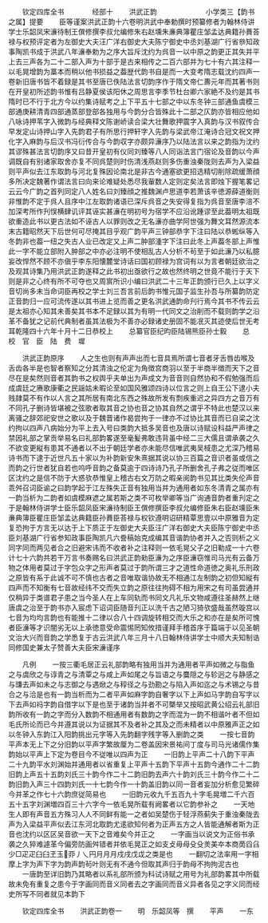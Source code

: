 <!-- { "loadSidebar": true } -->
　　钦定四库全书　　　　经部十
　　洪武正韵　　　　　　　小学类三【韵书之属】提要
　　臣等谨案洪武正韵十六卷明洪武中奉勅撰时预纂修者为翰林侍讲学士乐韶凤宋濓待制王僎修撰李叔允编修朱右赵壎朱亷典簿瞿庄邹孟达典籍孙蕡荅禄与权预评定者为左御史大夫汪广洋右御史大夫陈宁御史中丞刘基湖广行省叅知政事陶凯书成于洪武八年濓奉勅为之序大旨斥沈约为呉音一以中原之韵更正其失并平上去三声各为二十二部入声为十部于是古来相传之二百六部并为七十有六其注释一以毛晃增韵为藁本而稍以他书损益之葢歴代韵书自是而一大变考隋志载沈约四声一卷新旧唐书皆不着録是其书至唐已佚陆法言切韵序作于隋文帝仁夀元年而其著书则在开皇初所述韵书惟有吕静夏侯该阳休之周思言李季节杜台卿六家絶不及约是其书隋时已不行于北方今以约集诗赋考之上下平五十七部之中以东冬钟三部通鱼虞模三部通庚耕清青四部通蒸部登部各独用与今韵分合皆殊此十二部之仄韵亦皆相应他如八咏诗押苇字入微韵与经典释文陈谢峤读合梁大壮舞歌押震字入真韵与汉书叙传合早发定山诗押山字入先韵君子有所思行押轩字入先韵与梁武帝江淹诗合冠文祝文押化字入麻韵与后汉书冯衍传合与今韵収字亦颇异濓序乃以陆法言以来之韵指为沈约其谬殊甚法言切韵序又曰昔开皇初有仪同刘臻等八人同诣法言门宿论及音韵以今声调既自有别诸家取舍亦复不同呉楚则时伤清浅燕赵则多伤重浊秦陇则去声为入梁益则平声似去江东取韵与河北复殊因论南北是非古今通塞欲更招选精切削除疏缓萧顔多所决定魏著作谓法言曰向来论难疑处悉尽我軰数人定则定矣法言即烛下握笔畧记云云今广韵之首列同定八人姓名曰刘臻顔之推魏渊卢思道李若萧该辛徳源薛道衡则非惟韵不定于呉人且序中江左取韵诸语已深斥呉音之失安得复指为呉音至唐李涪不加深考所作刋悮横肆讥评其诬实甚濓在明初号为宿学不应沿讹踵谬至此葢明太祖既欲重造此书以更古法如不诬古人以罪则改之无名濓亦曲学阿世强为舞文耳然源流本末古籍昭然天下后世何可尽掩其目乎观广韵平声三钟部恭字下注曰陆以恭蜙纵等入冬韵非也葢一纽之失古人业已改定又上声二肿部湩字下注曰此冬上声葢冬部上声惟此一字不能立部附入肿部之中亦必注明不使相乱古人分析不茍至于如此濓乃以私臆妄改悍然不顾不亦傎乎李东阳懐麓堂诗话曰国初顾禄为宫词有以为言者朝廷欲治之及观其诗集乃用洪武正韵遂释之此书初出亟欲行之故也然终明之世竟不能行于天下则是非之心终有所不可夺也又周賔所识小编曰洪武二十三年正韵颁行已久上以字义音切尚多未当命词臣再校之学士刘三吾言前后韵书惟元国子监生孙吾与所纂韵防定正音韵归一应可流传遂以其书进上览而善之更名洪武通韵命刋行焉今其书不传云云是太祖亦心知其未善矣其书本不足録以其为有明一代同文之治削而不载则韵学之沿革不备犹之记前代典制者虽其法极为不善亦必録诸史册固不能冺灭其迹使后世无考耳乾隆四十六年十月十二日恭校上
　　总纂官臣纪昀臣陆锡熊臣孙士毅
　　总　校　官　臣　陆　费　墀









　　洪武正韵原序
　　人之生也则有声声出而七音具焉所谓七音者牙舌唇齿喉及舌齿各半是也智者察知之分其清浊之伦定为角徴宫商羽以至于半商半徴而天下之音尽在是矣然则音者其韵书之权舆乎夫单出为声成文为音音则自然协和不假勉强而后成虞廷之赓歌康衢之民謡姑未暇论至如国风雅颂四诗以位言之则上自王公下逮小夫贱隷莫不有作以人言之其所居有南北东西之殊故所发有剽疾重迟之异四方之音万有不同孔子删诗皆堪被之弦歌者取其音之协也音之协其自然之谓乎不特此也楚汉以来离骚之辞郊祀安世之歌以及于魏晋诸作曷尝拘于一律亦不过协比其音而已自梁之沈约拘以四声八病始分为平上去入号曰类韵大抵多吴音也及唐以诗赋设科益严声律之禁因礼部之掌贡举易名曰礼部韵畧遂至毫髪弗敢违背虽中经二三大儒且谓承袭之久不欲变更縦有患其不通者以不出于朝廷学者亦未能尽信唯武夷吴棫患之尤深乃稽易诗书而下逮于近世凡五十家以为补韵新安朱熹据其说以协三百篇之音识者虽或信之而韵之行世者犹自若也呜呼音韵之备莫逾于四诗诗乃孔子所删舍孔子弗之従而唯区区沈约之是信不防于大惑欤恭惟皇上稽古右文万防之暇亲阅韵书见其比类失伦声音乖舛召词臣谕之曰韵学起于江左殊失正音有独用当并为通用者如东冬清青之属亦有一韵当析为二韵者如虞模麻遮之属若斯之类不可枚举卿等当广询通音韵者重刋定之于是翰林侍讲学士臣乐韶凤臣宋濓待制臣王僎修撰臣李叔允编修臣朱右臣赵壎臣朱亷典簿臣瞿庄臣邹孟达典籍臣孙蕡臣荅禄与权钦遵明诏研精覃思壹以中原雅音为定复恐拘于方言无以达于上下质正于左御史大夫臣汪广洋右御史大夫臣陈宁御史中丞臣刘基湖广行省参知政事臣陶凯凡六誊稿始克成编其音谐韵协者并入之否则析之义同字同而两见者合之旧避宋讳而不收者补之注释则一依毛晃父子之旧勒成一十六卷计七十六韵共若干万言书奏赐名曰洪武正韵勑臣濓为之序臣濓窃惟司马光有云备万物之体用者莫过于字包众字之形声者莫过于韵所谓三才之道性命道徳之奥礼乐刑政之原皆有系于此诚不可不慎也古者之音唯取谐协故无不相通江左制韵之初但知縦有四声而不知衡有七音故经纬不交而失立韵之原往往拘碍不相为用宋之有司虽尝通并仅稍异于类谱君子患之当今圣人在上车同轨而书同文凡礼乐文物咸遵往圣赫然上继唐虞之治至于韵书亦入宸虑下诏词臣随音刋正以洗千古之陋习猗欤盛哉虽然璇宫以七音为均均言韵也有能推十二律以合八十四调旋转相交而大乐之和亦在是矣所可愧者臣濓等才识闇劣无以上承徳意受命震惕罔知攸措谨拜手稽首序于篇端于以见圣朝文治大兴而音韵之学悉复于古云洪武八年三月十八日翰林侍讲学士中顺大夫知制诰同修国史兼太子赞善大夫臣宋濓谨序













　　凡例
　　一按三衢毛居正云礼部韵略有独用当并为通用者平声如微之与脂鱼之与虞欣之与谆青之与清覃之与咸上声如尾之与旨语之与麌隠之与轸迥之与静感之与豏去声如未之与志御之与遇焮之与稕径之与劲勘之与陷入声如迄之与术锡之与昔合之与洽是也有一韵当析而为二者平声如麻字韵自奢字以下上声如马字韵自写字以下去声如祃字韵自借字以下是也至于诸韵当并者不可槩举又按昭武黄公绍云礼部旧韵所收有一韵之字而分入数韵不相通用者有数韵之字而混为一韵不相谐叶者不但如毛氏所论而已今并遵其说以为证据其不及者补之其及之而未精者以中原雅声正之如以冬钟入东韵江入阳韵挑出元字等入先韵翻字残字等入删韵之类
　　一按七音韵平声本无上下之分旧韵以平声字繁故厘为二卷盖因宋景祐间丁度与司马光诸儒作集韵始以平声上下定为卷目今不従唯以四声为正
　　一旧韵上平声二十八韵下平声二十九韵平水刘渊始并通用者以省重复上平声十五韵下平声十五韵今通作二十二韵旧韵上声五十五韵刘氏三十韵今作二十二韵旧韵去声六十韵刘氏三十韵今作二十二韵旧韵入声三十四韵刘氏一十七韵今作一十韵盖旧韵以同一音者妄加分析愈见繁碎今并革之作七十六韵庶従简易也
　　一旧韵元收九千五百九十字毛晃増二千六百五十五字刘渊増四百三十六字今一依毛晃所载有阙畧者以它韵参补之
　　一天地生人即有声音五方殊习人人不同鲜有能一之者如吴楚伤于轻浮燕蓟失于重浊秦陇去声为入梁益平声似去江东河北取韵尤逺欲知何者为正声五方之人皆能通解者斯为正音也沈约以区区吴音欲一天下之音难矣今并正之
　　一字画当以说文为正俗书承袭之久猝难遽革今偏旁防画舛错者并依毛晃正之如支攴毋母殳殳羙美夲本商啇舀臽少□疋疋臼臼玊玉丣丿乀円月月月戍戌戊戉之类是也
　　一翻切之法率用一字相摩上字为声下字为韵声韵茍叶则无有不通今但取其声归于韵母不拘拘泥古也
　　一唐韵至详旧韵乃其略者以系礼部所颁为科试诗赋之用号为礼部韵畧其中所载故未免有重复之患今于字画同而音义同者去之字画同而音义异者各见之字义同而经史所写不同者就见本韵下




　　钦定四库全书
　　洪武正韵卷一
　　明　乐韶凤等　撰
　　平声
　　一东
